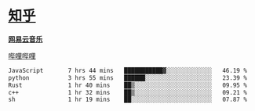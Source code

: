   # [知乎](https://www.zhihu.com/people/sgbyg)
  
  **[网易云音乐](https://music.163.com/#/user/home?id=513925609)**
  
  [哔哩哔哩](https://space.bilibili.com/348475171)
  
```txt
JavaScript       7 hrs 44 mins   ███████████▓░░░░░░░░░░░░░   46.19 %
python           3 hrs 55 mins   ██████░░░░░░░░░░░░░░░░░░░   23.39 %
Rust             1 hr 40 mins    ██▒░░░░░░░░░░░░░░░░░░░░░░   09.95 %
c++              1 hr 32 mins    ██▒░░░░░░░░░░░░░░░░░░░░░░   09.21 %
sh               1 hr 19 mins    ██░░░░░░░░░░░░░░░░░░░░░░░   07.87 %
```
